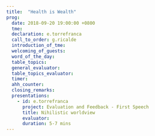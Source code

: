```yaml
---
title:  "Health is Wealth"
prog:
  date: 2018-09-20 19:00:00 +0800
  tme:
  declaration: e.torrefranca
  call_to_order: g.ricalde
  introduction_of_tme:
  welcoming_of_guests:
  word_of_the_day:
  table_topics:
  general_evaluator:
  table_topics_evaluator:
  timer:
  ahh_counter:
  closing_remarks:
  presentations:
    - id: e.torrefranca
      project: Evaluation and Feedback - First Speech
      title: Nihilistic worldview
      evaluator:
      duration: 5-7 mins
---
```

